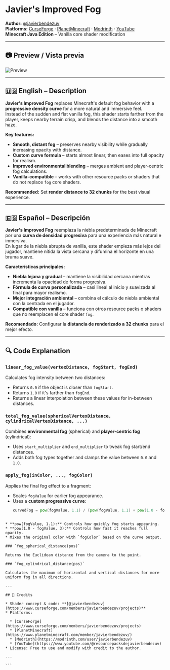 # Javier's Improved Fog

**Author:** [@javierbendezuv](https://www.curseforge.com/members/javierbendezuv/projects)  
**Platforms:** [CurseForge](https://www.curseforge.com/members/javierbendezuv/projects) · [PlanetMinecraft](https://www.planetminecraft.com/member/javierbendezuv/) · [Modrinth](https://modrinth.com/user/javierbendezuv) · [YouTube](https://www.youtube.com/@resourcepacksdejavierbendezuv)  
**Minecraft Java Edition** – Vanilla core shader modification

---

## 📷 Preview / Vista previa

![Preview](https://i.imgur.com/273Er1j.png)  

---

## 🇺🇸 English – Description

**Javier's Improved Fog** replaces Minecraft's default fog behavior with a **progressive density curve** for a more natural and immersive feel.  
Instead of the sudden and flat vanilla fog, this shader starts farther from the player, keeps nearby terrain crisp, and blends the distance into a smooth haze.

**Key features:**
- **Smooth, distant fog** – preserves nearby visibility while gradually increasing opacity with distance.  
- **Custom curve formula** – starts almost linear, then eases into full opacity for realism.  
- **Improved environmental blending** – merges ambient and player-centric fog calculations.  
- **Vanilla-compatible** – works with other resource packs or shaders that do not replace `fog` core shaders.  

**Recommended:** Set **render distance to 32 chunks** for the best visual experience.

---

## 🇪🇸 Español – Descripción

**Javier's Improved Fog** reemplaza la niebla predeterminada de Minecraft por una **curva de densidad progresiva** para una experiencia más natural e inmersiva.  
En lugar de la niebla abrupta de vanilla, este shader empieza más lejos del jugador, mantiene nítida la vista cercana y difumina el horizonte en una bruma suave.

**Características principales:**
- **Niebla lejana y gradual** – mantiene la visibilidad cercana mientras incrementa la opacidad de forma progresiva.  
- **Fórmula de curva personalizada** – casi lineal al inicio y suavizada al final para mayor realismo.  
- **Mejor integración ambiental** – combina el cálculo de niebla ambiental con la centrada en el jugador.  
- **Compatible con vanilla** – funciona con otros resource packs o shaders que no reemplacen el core shader `fog`.  

**Recomendado:** Configurar la **distancia de renderizado a 32 chunks** para el mejor efecto.

---

## 🔍 Code Explanation

### `linear_fog_value(vertexDistance, fogStart, fogEnd)`
Calculates fog intensity between two distances:
- Returns `0.0` if the object is closer than `fogStart`.  
- Returns `1.0` if it's farther than `fogEnd`.  
- Returns a linear interpolation between these values for in-between distances.

### `total_fog_value(sphericalVertexDistance, cylindricalVertexDistance, ...)`
Combines **environmental fog** (spherical) and **player-centric fog** (cylindrical):
- Uses `start_multiplier` and `end_multiplier` to tweak fog start/end distances.  
- Adds both fog types together and clamps the value between `0.0` and `1.0`.  

### `apply_fog(inColor, ..., fogColor)`
Applies the final fog effect to a fragment:
- Scales `fogValue` for earlier fog appearance.  
- Uses a **custom progressive curve**:  
  ```glsl
  curvedFog = pow(fogValue, 1.1) / (pow(fogValue, 1.1) + pow(1.0 - fogValue, 3));
````

* **pow(fogValue, 1.1):** Controls how quickly fog starts appearing.
* **pow(1.0 - fogValue, 3):** Controls how fast it reaches full opacity.
* Mixes the original color with `fogColor` based on the curve output.

### `fog_spherical_distance(pos)`

Returns the Euclidean distance from the camera to the point.

### `fog_cylindrical_distance(pos)`

Calculates the maximum of horizontal and vertical distances for more uniform fog in all directions.

---

## 📜 Credits

* Shader concept & code: **[@javierbendezuv](https://www.curseforge.com/members/javierbendezuv/projects)**
* Platforms:

  * [CurseForge](https://www.curseforge.com/members/javierbendezuv/projects)
  * [PlanetMinecraft](https://www.planetminecraft.com/member/javierbendezuv/)
  * [Modrinth](https://modrinth.com/user/javierbendezuv)
  * [YouTube](https://www.youtube.com/@resourcepacksdejavierbendezuv)
* License: Free to use and modify with credit to the author.

---

```
